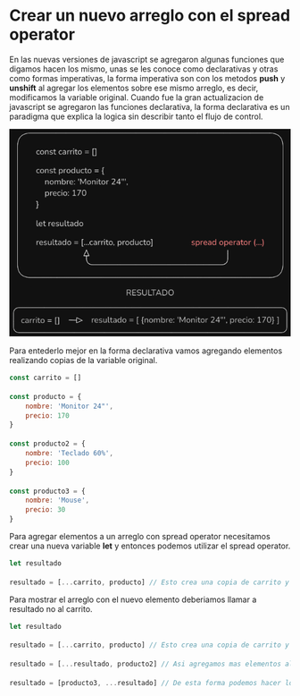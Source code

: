 # Crear un nuevo arreglo con el spread operator

En las nuevas versiones de javascript se agregaron algunas funciones que digamos hacen los mismo, unas se les conoce como declarativas y otras como formas imperativas, la forma imperativa son con los metodos **push** y **unshift** al agregar los elementos sobre ese mismo arreglo, es decir, modificamos la variable original. Cuando fue la gran actualizacion de javascript se agregaron las funciones declarativa, la forma declarativa es un paradigma que explica la logica sin describir tanto el flujo de control.

![arreglos](../../img/arreglos(13).png)

Para entederlo mejor en la forma declarativa vamos agregando elementos realizando copias de la variable original.

``` Javascript
const carrito = []

const producto = {
    nombre: 'Monitor 24"',
    precio: 170
}

const producto2 = {
    nombre: 'Teclado 60%',
    precio: 100
}

const producto3 = {
    nombre: 'Mouse',
    precio: 30
}
```

Para agregar elementos a un arreglo con spread operator necesitamos crear una nueva variable **let** y entonces podemos utilizar el spread operator.

``` Javascript
let resultado

resultado = [...carrito, producto] // Esto crea una copia de carrito y agrega el objeto de producto
```

Para mostrar el arreglo con el nuevo elemento deberiamos llamar a resultado no al carrito.

``` Javascript
let resultado

resultado = [...carrito, producto] // Esto crea una copia de carrito y agrega el objeto de producto

resultado = [...resultado, producto2] // Asi agregamos mas elementos al carrito

resultado = [producto3, ...resultado] // De esta forma podemos hacer lo mismo que unshift, agregar un elemento al principio del arreglo
```
